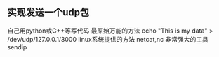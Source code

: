 
实现发送一个udp包
------------------------------------------
自己用python或C++等写代码							最原始万能的方法
echo "This is my data" > /dev/udp/127.0.0.1/3000	linux系统提供的方法
netcat,nc		非常强大的工具
sendip			